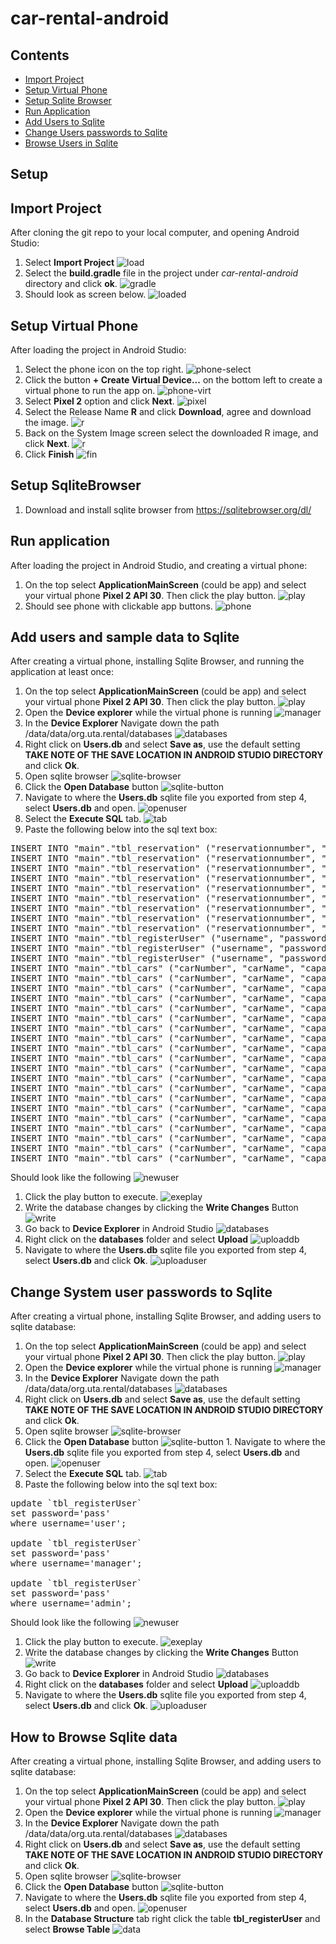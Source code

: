 # car-rental-android

## Contents
- [Import Project](#import-project)
- [Setup Virtual Phone](#setup-virtual-phone)
- [Setup Sqlite Browser](#setup-sqlitebrowser)
- [Run Application](#run-application)
- [Add Users to Sqlite](#add-users-to-sqlite)
- [Change Users passwords to Sqlite](#change-system-user-passwords-to-sqlite)
- [Browse Users in Sqlite](#how-to-browse-sqlite-data)

## Setup
## Import Project
After cloning the git repo to your local computer, and opening Android 
Studio:
1. Select **Import Project**
![load](/images/load-menu.png)
1. Select the **build.gradle** file in the project under *car-rental-android* directory
and click **ok**.
![gradle](/images/build-gradle.png)
1. Should look as screen below.
![loaded](/images/loaded.png)

## Setup Virtual Phone
After loading the project in Android Studio:
1. Select the phone icon on the top right.
![phone-select](/images/phone-select.png)
1. Click the button **+ Create Virtual Device...** on the bottom
left to create a virtual phone to run the app on.
![phone-virt](/images/phone-virt.png)
1. Select **Pixel 2** option and click **Next**.
![pixel](/images/pixel.png)
1. Select the Release Name **R** and click **Download**, agree and 
download the image.
![r](/images/R.png)
1. Back on the System Image screen select the downloaded R image,
and click **Next**.
![r](/images/R.png)
1. Click **Finish**
![fin](/images/finish.png)

## Setup SqliteBrowser
1. Download and install sqlite browser from https://sqlitebrowser.org/dl/

## Run application
After loading the project in Android Studio, and 
creating a virtual phone:
1. On the top select **ApplicationMainScreen** (could be app) and 
select your virtual phone **Pixel 2 API 30**. Then click
the play button.
![play](/images/play.png)
1. Should see phone with clickable app buttons.
![phone](/images/app.png)


## Add users and sample data to Sqlite
After creating a virtual phone, installing Sqlite Browser, and running the application at
least once:
1. On the top select **ApplicationMainScreen** (could be app) and 
select your virtual phone **Pixel 2 API 30**. Then click
the play button.
![play](/images/play.png)
1. Open the **Device explorer** while the virtual phone is running
![manager](/images/device-manager.png)
1. In the **Device Explorer** Navigate down the path /data/data/org.uta.rental/databases
![databases](/images/databases.png)
1. Right click on **Users.db** and select **Save as**, use the default setting **TAKE NOTE OF THE 
SAVE LOCATION IN ANDROID STUDIO DIRECTORY** and click **Ok**.
1. Open sqlite browser
![sqlite-browser](/images/sqlbrowser.png)
1. Click the **Open Database** button
![sqlite-button](/images/opendb.png)
1. Navigate to where the **Users.db** sqlite file you exported from step 4, select **Users.db**
and open.
![openuser](/images/openuser.png)
1. Select the **Execute SQL** tab.
![tab](/images/exesql.png)
1. Paste the following below into the sql text box:
<pre>
INSERT INTO "main"."tbl_reservation" ("reservationnumber", "carnumber", "carname", "capacity", "gps", "onstar", "siriusxm", "startdatetime", "enddatetime", "aamemberid", "username") VALUES ('7632446431449997424', '-2117454409', 'Sport', '0', '1', '0', '0', '2020-11-21T13:48:44.642', '2020-11-24T13:48:44.644', '1234', 'user');
INSERT INTO "main"."tbl_reservation" ("reservationnumber", "carnumber", "carname", "capacity", "gps", "onstar", "siriusxm", "startdatetime", "enddatetime", "aamemberid", "username") VALUES ('5794049876230268760', '1931493060', 'Sport', '0', '1', '0', '0', '2020-11-21T13:48:44.646', '2020-11-24T13:48:44.647', '1234', 'user');
INSERT INTO "main"."tbl_reservation" ("reservationnumber", "carnumber", "carname", "capacity", "gps", "onstar", "siriusxm", "startdatetime", "enddatetime", "aamemberid", "username") VALUES ('-5388477166748168499', '-1887331276', 'Sport', '2', '0', '0', '0', '2020-11-23T13:48:44.649', '2020-11-24T13:48:44.650', '1234', 'user');
INSERT INTO "main"."tbl_reservation" ("reservationnumber", "carnumber", "carname", "capacity", "gps", "onstar", "siriusxm", "startdatetime", "enddatetime", "aamemberid", "username") VALUES ('-5320169514147553650', '44903560', 'Sport', '3', '0', '0', '0', '2020-11-23T13:48:44.652', '2020-11-24T13:48:44.653', '1234', 'user');
INSERT INTO "main"."tbl_reservation" ("reservationnumber", "carnumber", "carname", "capacity", "gps", "onstar", "siriusxm", "startdatetime", "enddatetime", "aamemberid", "username") VALUES ('-2026810423496269269', '553020514', 'Sport', '0', '0', '0', '0', '2020-11-20T13:48:44.654', '2020-11-24T13:48:44.654', '1344', 'user');
INSERT INTO "main"."tbl_reservation" ("reservationnumber", "carnumber", "carname", "capacity", "gps", "onstar", "siriusxm", "startdatetime", "enddatetime", "aamemberid", "username") VALUES ('8873188197308195264', '-1655948228', 'Sport', '2', '0', '0', '0', '2020-11-23T13:48:44.655', '2020-11-24T13:48:44.656', '', 'user');
INSERT INTO "main"."tbl_reservation" ("reservationnumber", "carnumber", "carname", "capacity", "gps", "onstar", "siriusxm", "startdatetime", "enddatetime", "aamemberid", "username") VALUES ('9202782440243539233', '1049548057', 'Sport', '0', '0', '0', '0', '2020-11-23T13:48:44.658', '2020-11-24T13:48:44.659', '', 'user');
INSERT INTO "main"."tbl_reservation" ("reservationnumber", "carnumber", "carname", "capacity", "gps", "onstar", "siriusxm", "startdatetime", "enddatetime", "aamemberid", "username") VALUES ('-2046801816645851801', '-995273383', 'Sport', '1', '0', '0', '0', '2020-11-23T13:48:44.659', '2020-11-24T13:48:44.660', '', 'user');
INSERT INTO "main"."tbl_reservation" ("reservationnumber", "carnumber", "carname", "capacity", "gps", "onstar", "siriusxm", "startdatetime", "enddatetime", "aamemberid", "username") VALUES ('-4278400149759656163', '2067782975', 'Sport', '1', '0', '0', '0', '2020-11-20T13:48:44.662', '2020-11-24T13:48:44.663', '', 'user');
INSERT INTO "main"."tbl_registerUser" ("username", "password", "usertype", "utaid", "lastname", "firstname", "phone", "email", "streetaddress", "city", "state", "zipcode", "Rentalprivilegestatus", "aacmemberId") VALUES ('user', 'password', 'user', '1234', 'foo', 'john', '8177777177', 'foo@gmail.com', 'foo street', 'fooville', 'tx', '72666', '1', "");
INSERT INTO "main"."tbl_registerUser" ("username", "password", "usertype", "utaid", "lastname", "firstname", "phone", "email", "streetaddress", "city", "state", "zipcode", "Rentalprivilegestatus", "aacmemberId") VALUES ('manager', 'password', 'rental_manager', '1234', 'foo', 'john', '8177777177', 'foo@gmail.com', 'foo street', 'fooville', 'tx', '72666', '0', "");
INSERT INTO "main"."tbl_registerUser" ("username", "password", "usertype", "utaid", "lastname", "firstname", "phone", "email", "streetaddress", "city", "state", "zipcode", "Rentalprivilegestatus", "aacmemberId") VALUES ('admin', 'password', 'admin', '1234', 'foo', 'john', '8177777177', 'foo@gmail.com', 'foo street', 'fooville', 'tx', '72666', '0', "");
INSERT INTO "main"."tbl_cars" ("carNumber", "carName", "capacity", "carStatus") VALUES ('1', 'Smart', '1', 'available');
INSERT INTO "main"."tbl_cars" ("carNumber", "carName", "capacity", "carStatus") VALUES ('2', 'Economy', '3', 'available');
INSERT INTO "main"."tbl_cars" ("carNumber", "carName", "capacity", "carStatus") VALUES ('3', 'Compact', '4', 'available');
INSERT INTO "main"."tbl_cars" ("carNumber", "carName", "capacity", "carStatus") VALUES ('4', 'Intermediate', '4', 'available');
INSERT INTO "main"."tbl_cars" ("carNumber", "carName", "capacity", "carStatus") VALUES ('5', 'Standard', '5', 'available');
INSERT INTO "main"."tbl_cars" ("carNumber", "carName", "capacity", "carStatus") VALUES ('6', 'Full Size', '6', 'available');
INSERT INTO "main"."tbl_cars" ("carNumber", "carName", "capacity", "carStatus") VALUES ('7', 'SUV', '8', 'available');
INSERT INTO "main"."tbl_cars" ("carNumber", "carName", "capacity", "carStatus") VALUES ('8', 'MiniVan', '9', 'available');
INSERT INTO "main"."tbl_cars" ("carNumber", "carName", "capacity", "carStatus") VALUES ('9', 'Ultra Sports', '2', 'available');
INSERT INTO "main"."tbl_cars" ("carNumber", "carName", "capacity", "carStatus") VALUES ('10', 'Ultra Sports', '2', 'reserved');
INSERT INTO "main"."tbl_cars" ("carNumber", "carName", "capacity", "carStatus") VALUES ('11', 'Smart', '1', 'available');
INSERT INTO "main"."tbl_cars" ("carNumber", "carName", "capacity", "carStatus") VALUES ('12', 'Economy', '3', 'available');
INSERT INTO "main"."tbl_cars" ("carNumber", "carName", "capacity", "carStatus") VALUES ('13', 'Compact', '4', 'available');
INSERT INTO "main"."tbl_cars" ("carNumber", "carName", "capacity", "carStatus") VALUES ('14', 'Intermediate', '4', 'available');
INSERT INTO "main"."tbl_cars" ("carNumber", "carName", "capacity", "carStatus") VALUES ('15', 'Standard', '5', 'available');
INSERT INTO "main"."tbl_cars" ("carNumber", "carName", "capacity", "carStatus") VALUES ('16', 'Full Size', '6', 'available');
INSERT INTO "main"."tbl_cars" ("carNumber", "carName", "capacity", "carStatus") VALUES ('17', 'SUV', '10', 'available');
INSERT INTO "main"."tbl_cars" ("carNumber", "carName", "capacity", "carStatus") VALUES ('18', 'MiniVan', '9', 'available');
INSERT INTO "main"."tbl_cars" ("carNumber", "carName", "capacity", "carStatus") VALUES ('19', 'Ultra Sports', '2', 'available');
INSERT INTO "main"."tbl_cars" ("carNumber", "carName", "capacity", "carStatus") VALUES ('20', 'Ultra Sports', '2', 'reserved');
</pre>
Should look like the following
![newuser](/images/new_users.png)
1. Click the play button to execute.
![exeplay](/images/exeplay.png)
1. Write the database changes by clicking the **Write Changes** Button
![write](/images/writedb.png)
1. Go back to **Device Explorer** in Android Studio
![databases](/images/databases.png)
1. Right click on the **databases** folder and select **Upload**
![uploaddb](/images/uploaddb.png)
1. Navigate to where the **Users.db** sqlite file you exported from step 4, select **Users.db** and
click **Ok**.
![uploaduser](/images/uploaduser.png)

## Change System user passwords to Sqlite
After creating a virtual phone, installing Sqlite Browser, and adding users to sqlite database:
1. On the top select **ApplicationMainScreen** (could be app) and 
select your virtual phone **Pixel 2 API 30**. Then click
the play button.
![play](/images/play.png)
1. Open the **Device explorer** while the virtual phone is running
![manager](/images/device-manager.png)
1. In the **Device Explorer** Navigate down the path /data/data/org.uta.rental/databases
![databases](/images/databases.png)
1. Right click on **Users.db** and select **Save as**, use the default setting **TAKE NOTE OF THE 
SAVE LOCATION IN ANDROID STUDIO DIRECTORY** and click **Ok**.
1. Open sqlite browser
![sqlite-browser](/images/sqlbrowser.png)
1. Click the **Open Database** button
![sqlite-button](/images/opendb.png) 1. Navigate to where the **Users.db** sqlite file you exported from step 4, select **Users.db**
and open.
![openuser](/images/openuser.png)
1. Select the **Execute SQL** tab.
![tab](/images/exesql.png)
1. Paste the following below into the sql text box:
<pre>
update `tbl_registerUser`
set password='pass'
where username='user';

update `tbl_registerUser`
set password='pass'
where username='manager';

update `tbl_registerUser`
set password='pass'
where username='admin';
</pre>
Should look like the following
![newuser](/images/new_users.png)
1. Click the play button to execute.
![exeplay](/images/exeplay.png)
1. Write the database changes by clicking the **Write Changes** Button
![write](/images/writedb.png)
1. Go back to **Device Explorer** in Android Studio
![databases](/images/databases.png)
1. Right click on the **databases** folder and select **Upload**
![uploaddb](/images/uploaddb.png)
1. Navigate to where the **Users.db** sqlite file you exported from step 4, select **Users.db** and
click **Ok**.
![uploaduser](/images/uploaduser.png)

## How to Browse Sqlite data
After creating a virtual phone, installing Sqlite Browser, and adding users to sqlite database:
1. On the top select **ApplicationMainScreen** (could be app) and 
select your virtual phone **Pixel 2 API 30**. Then click
the play button.
![play](/images/play.png)
1. Open the **Device explorer** while the virtual phone is running
![manager](/images/device-manager.png)
1. In the **Device Explorer** Navigate down the path /data/data/org.uta.rental/databases
![databases](/images/databases.png)
1. Right click on **Users.db** and select **Save as**, use the default setting **TAKE NOTE OF THE 
SAVE LOCATION IN ANDROID STUDIO DIRECTORY** and click **Ok**.
1. Open sqlite browser
![sqlite-browser](/images/sqlbrowser.png)
1. Click the **Open Database** button
![sqlite-button](/images/opendb.png)
1. Navigate to where the **Users.db** sqlite file you exported from step 4, select **Users.db**
and open.
![openuser](/images/openuser.png)
1. In the **Database Structure** tab right click the table **tbl_registerUser** and select
**Browse Table**
![data](/images/data.png)
